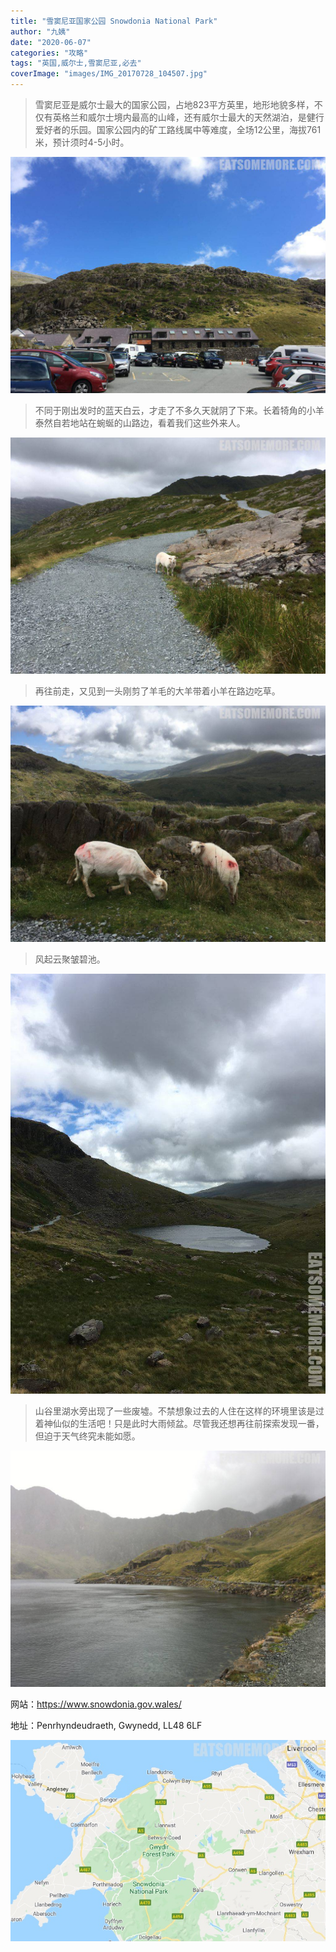 ```yaml
---
title: "雪窦尼亚国家公园 Snowdonia National Park"
author: "九姨"
date: "2020-06-07"
categories: "攻略"
tags: "英国,威尔士,雪窦尼亚,必去"
coverImage: "images/IMG_20170728_104507.jpg"
---
```


>雪窦尼亚是威尔士最大的国家公园，占地823平方英里，地形地貌多样，不仅有英格兰和威尔士境内最高的山峰，还有威尔士最大的天然湖泊，是健行爱好者的乐园。国家公园内的矿工路线属中等难度，全场12公里，海拔761米，预计须时4-5小时。

![Snowdonia](images/IMG_20170728_103654.jpg)

>不同于刚出发时的蓝天白云，才走了不多久天就阴了下来。长着犄角的小羊泰然自若地站在蜿蜒的山路边，看着我们这些外来人。

![Snowdonia](images/IMG_20170728_104457.jpg)

>再往前走，又见到一头刚剪了羊毛的大羊带着小羊在路边吃草。

![Snowdonia](images/IMG_20170728_104507.jpg)

>风起云聚皱碧池。

![Snowdonia](images/IMG_20170728_110437-e1522101562921.jpg)

>山谷里湖水旁出现了一些废墟。不禁想象过去的人住在这样的环境里该是过着神仙似的生活吧！只是此时大雨倾盆。尽管我还想再往前探索发现一番，但迫于天气终究未能如愿。

![Snowdonia](images/IMG_20170728_114231.jpg)

网站：https://www.snowdonia.gov.wales/

地址：Penrhyndeudraeth, Gwynedd, LL48 6LF

![Snowdonia](images/snowdonia.jpg)